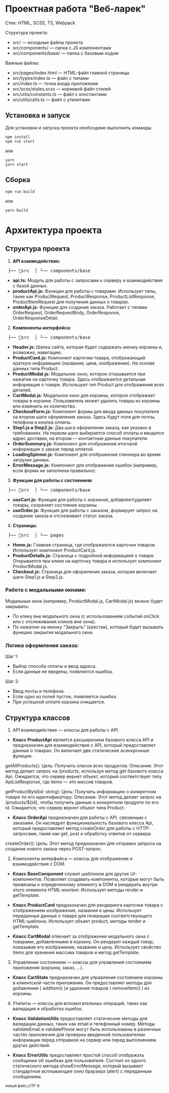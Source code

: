# Проектная работа "Веб-ларек"

Стек: HTML, SCSS, TS, Webpack

Структура проекта:
- src/ — исходные файлы проекта
- src/components/ — папка с JS компонентами
- src/components/base/ — папка с базовым кодом

Важные файлы:
- src/pages/index.html — HTML-файл главной страницы
- src/types/index.ts — файл с типами
- src/index.ts — точка входа приложения
- src/scss/styles.scss — корневой файл стилей
- src/utils/constants.ts — файл с константами
- src/utils/utils.ts — файл с утилитами

## Установка и запуск
Для установки и запуска проекта необходимо выполнить команды

```
npm install
npm run start
```

или

```
yarn
yarn start
```
## Сборка

```
npm run build
```

или

```
yarn build
```

# Архитектура проекта

## Структура проекта

1. __API взаимодействие:__
<pre> ├── 📁src  │ └── components/base</pre>
- __api.ts:__ Модуль для работы с запросами к серверу и взаимодействия с базой данных.
- __productApi.js:__ Функции для работы с товарами. Использует типы, такие как ProductRequest, ProductResponse, ProductListResponse, ProductItemRequest для получения данных о товарах.
- __orderApi.js:__ Функции для создания заказа. Работает с типами OrderRequest, OrderRequestBody, OrderResponse, OrderResponseDetail.

2. __Компоненты интерфейса:__
<pre> ├── 📁src  │ └── components/base</pre>
- __Header.js:__ Шапка сайта, которая будет содержать иконку корзины и, возможно, навигацию.
- __ProductCard.js:__ Компонент карточки товара, отображающий краткую информацию (название, цена, изображение). На основе данных типа Product.
- __ProductModal.js:__ Модальное окно, которое открывается при нажатии на карточку товара. Здесь отображается детальная информация о товаре. Использует тип Product для отображения всех деталей.
- __CartModal.js:__ Модальное окно для корзины, которое отображает товары в корзине. Пользователь может удалить товары из корзины или изменить их количество.
- __CheckoutForm.js:__ Компонент формы для ввода данных покупателя на втором шаге оформления заказа. Здесь будут поля для почты, телефона и кнопка оплаты.
- __Step1.js и Step2.js:__ Два шага оформления заказа, как указано в требованиях. На первом шаге выбирается способ оплаты и вводится адрес доставки, на втором — контактные данные покупателя.
- __OrderSummary.js:__ Компонент для отображения итоговой информации о заказе перед оплатой.
- __LoadingSpinner.js:__ Компонент для отображения спиннера во время загрузки данных.
- __ErrorMessage.js:__ Компонент для отображения ошибок (например, если форма не заполнена правильно).

3. __Функции для работы с состоянием:__
<pre> ├── 📁src  │ └── components/base</pre>
- __useCart.js:__ Функция для работы с корзиной, добавляет/удаляет товары, сохраняет состояние корзины.
- __useOrder.js:__ Функция для работы с заказом, формирует запрос на создание заказа и отслеживает статус заказа.

4. __Страницы:__
<pre> ├── 📁src  │ └── pages</pre>
- __Home.js:__ Главная страница, где отображаются карточки товаров. Использует компонент ProductCard.js.
- __ProductDetails.js:__ Страница с подробной информацией о товаре. Открывается при клике на карточку товара и использует компонент ProductModal.js.
- __Checkout.js:__ Страница для оформления заказа, которая включает шаги Step1.js и Step2.js.

### Работа с модальными окнами:
Модальные окна (например, ProductModal.js, CartModal.js) можно будет закрывать:
- По клику вне модального окна (с использованием событий onClick или c отслеживания кликов вне окна).
- По нажатию на иконку "Закрыть" (крестик), который будет вызывать функцию закрытия модального окна.

### Логика оформления заказа:
Шаг 1:
- Выбор способа оплаты и ввод адреса.
- Если данные не введены, появляется ошибка.

Шаг 2:
- Ввод почты и телефона.
- Если одно из полей пустое, появляется ошибка.
- При успешной оплате корзина очищается.

## Структура классов

1) API взаимодействие — классы для работы с API.

- **Класс ProductApi** является расширением базового класса API и предназначен для взаимодействия с API, который предоставляет данные о товарах. Он включает две статические асинхронные функции:

getAllProducts():
Цель: Получить список всех продуктов.
Описание: Этот метод делает запрос на /products, используя метод get базового класса Api. Ожидается, что сервер вернет объект, который соответствует типу ApiListResponse<Product>, где items — это массив товаров.

getProductById(id: string):
Цель: Получить информацию о конкретном товаре по его идентификатору.
Описание: Этот метод делает запрос на /products/${id}, чтобы получить данные о конкретном продукте по его id. Ожидается, что сервер вернет объект типа Product.

- **Класс OrderApi** предназначен для работы с API, связанным с заказами. Он наследует функциональность базового класса Api, который предоставляет метод createOrder для работы с HTTP-запросами, такие как get, post и обработку ответов от сервера.

createOrder():
Цель: Этот метод предназначен для отправки запроса на создание нового заказа через POST-запрос.

2) Компоненты интерфейса — классы для отображения и взаимодействия с DOM.

- **Класс BaseComponent** служит шаблоном для других UI-компонентов. Позволяет создавать компоненты, которые могут быть привязаны к определенному элементу в DOM и рендерить внутри этого элемента HTML-контент. Использует методы render и getTemplate.

- **Класс ProductCard** предназначен для рендеринга карточки товара с отображением изображения, названия и цены. Использует переданные данные о товаре для генерации соответствующего HTML-шаблона. Использует объект product, методы render и getTemplate.

- **Класс CartModal** отвечает за отображение модального окна с товарами, добавленными в корзину. Он рендерит каждый товар, показывая его изображение, название и цену.
Использует свойство items для хранения массива товаров и метод getTemplate.

3) Управление состоянием — классы для управления состоянием приложения (корзина, заказ, ...).

- **Класс CartState** предназначен для управления состоянием корзины в клиентской части приложения. Он предоставляет методы для добавления ( addItem() )и удаления товаров ( removeItem() ) из корзины.

4) Утилиты — классы для вспомогательных операций, таких как валидация и обработка ошибок.

- **Класс ValidationUtils** предоставляет статические методы для валидации данных, таких как email и телефонный номер. Методы validateEmail и validatePhone могут быть использованы в различных частях приложения для проверки введенной пользователем информации перед отправкой на сервер или перед выполнением других действий.

- **Класс ErrorUtils** предоставляет простой способ отображать сообщения об ошибках для пользователя. Cостоит из одного статического метода showErrorMessage, который вызывает стандартное всплывающее окно браузера (alert) с переданным сообщением.


<small>новый файл_UTF-8</small>